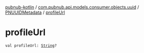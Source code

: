 [pubnub-kotlin](../../index.md) / [com.pubnub.api.models.consumer.objects.uuid](../index.md) / [PNUUIDMetadata](index.md) / [profileUrl](./profile-url.md)

# profileUrl

`val profileUrl: `[`String`](https://kotlinlang.org/api/latest/jvm/stdlib/kotlin/-string/index.html)`?`